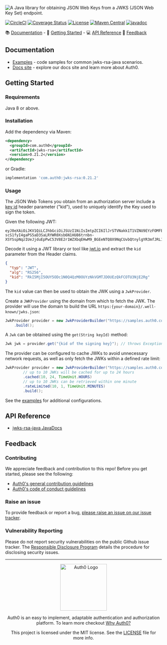 ![A Java library for obtaining JSON Web Keys from a JWKS (JSON Web Key Set) endpoint.](https://cdn.auth0.com/website/sdks/banners/jwks-rsa-java-banner.png)

[![CircleCI](https://img.shields.io/circleci/project/github/auth0/jwks-rsa-java.svg?style=flat-square)](https://circleci.com/gh/auth0/jwks-rsa-java/tree/master)
[![Coverage Status](https://codecov.io/gh/auth0/jwks-rsa-java/branch/master/graph/badge.svg?style=flat-square)](https://codecov.io/github/auth0/jwks-rsa-java)
[![License](http://img.shields.io/:license-mit-blue.svg?style=flat)](https://doge.mit-license.org/)
[![Maven Central](https://img.shields.io/maven-central/v/com.auth0/jwks-rsa.svg?style=flat-square)](https://search.maven.org/#search%7Cga%7C1%7Cg%3A%20com.auth0%20a%3Ajwks-rsa)
[![javadoc](https://javadoc.io/badge2/com.auth0/jwks-rsa-java/javadoc.svg)](https://javadoc.io/doc/com.auth0/jwks-rsa)

:books: [Documentation](#documentation) - :rocket: [Getting Started](#getting-started) - :computer: [API Reference](#api-reference) :speech_balloon: [Feedback](#feedback)

## Documentation
- [Examples](./EXAMPLES.md) - code samples for common jwks-rsa-java scenarios.
- [Docs site](https://www.auth0.com/docs) - explore our docs site and learn more about Auth0.

## Getting Started

### Requirements

Java 8 or above.

### Installation

Add the dependency via Maven:

```xml
<dependency>
  <groupId>com.auth0</groupId>
  <artifactId>jwks-rsa</artifactId>
  <version>0.21.2</version>
</dependency>
```

or Gradle:

```gradle
implementation 'com.auth0:jwks-rsa:0.21.2'
```

### Usage

The JSON Web Tokens you obtain from an authorization server include a [key id](https://tools.ietf.org/html/rfc7515#section-4.1.4) header parameter ("kid"), used to uniquely identify the Key used to sign the token.

Given the following JWT:

```
eyJ0eXAiOiJKV1QiLCJhbGciOiJSUzI1NiIsImtpZCI6IlJrSTVNakk1T1VZNU9EYzFOMFE0UXpNME9VWXpOa1ZHTVRKRE9VRXpRa0ZDT1RVM05qRTJSZyJ9.eyJpc3MiOiJodHRwczovL3NhbmRyaW5vLmF1dGgwLmNvbS8iLCJzdWIiOiJhdXRoMHw1NjMyNTAxZjQ2OGYwZjE3NTZmNGNhYjAiLCJhdWQiOiJQN2JhQnRTc3JmQlhPY3A5bHlsMUZEZVh0ZmFKUzRyViIsImV4cCI6MTQ2ODk2NDkyNiwiaWF0IjoxNDY4OTI4OTI2fQ.NaNeRSDCNu522u4hcVhV65plQOiGPStgSzVW4vR0liZYQBlZ_3OKqCmHXsu28NwVHW7_KfVgOz4m3BK6eMDZk50dAKf9LQzHhiG8acZLzm5bNMU3iobSAJdRhweRht544ZJkzJ-scS1fyI4gaPS5aD3SaLRYWR0Xsb6N1HU86trnbn-XSYSspNqzIUeJjduEpPwC53V8E2r1WZXbqEHwM9_BGEeNTQ8X9NqCUvbQtnylgYR3mfJRL14JsCWNFmmamgNNHAI0uAJo84mu_03I25eVuCK0VYStLPd0XFEyMVFpk48Bg9KNWLMZ7OUGTB_uv_1u19wKYtqeTbt9m1YcPMQ
```

Decode it using a JWT library or tool like [jwt.io](https://jwt.io/?value=eyJ0eXAiOiJKV1QiLCJhbGciOiJSUzI1NiIsImtpZCI6IlJrSTVNakk1T1VZNU9EYzFOMFE0UXpNME9VWXpOa1ZHTVRKRE9VRXpRa0ZDT1RVM05qRTJSZyJ9.eyJpc3MiOiJodHRwczovL3NhbmRyaW5vLmF1dGgwLmNvbS8iLCJzdWIiOiJhdXRoMHw1NjMyNTAxZjQ2OGYwZjE3NTZmNGNhYjAiLCJhdWQiOiJQN2JhQnRTc3JmQlhPY3A5bHlsMUZEZVh0ZmFKUzRyViIsImV4cCI6MTQ2ODk2NDkyNiwiaWF0IjoxNDY4OTI4OTI2fQ.NaNeRSDCNu522u4hcVhV65plQOiGPStgSzVW4vR0liZYQBlZ_3OKqCmHXsu28NwVHW7_KfVgOz4m3BK6eMDZk50dAKf9LQzHhiG8acZLzm5bNMU3iobSAJdRhweRht544ZJkzJ-scS1fyI4gaPS5aD3SaLRYWR0Xsb6N1HU86trnbn-XSYSspNqzIUeJjduEpPwC53V8E2r1WZXbqEHwM9_BGEeNTQ8X9NqCUvbQtnylgYR3mfJRL14JsCWNFmmamgNNHAI0uAJo84mu_03I25eVuCK0VYStLPd0XFEyMVFpk48Bg9KNWLMZ7OUGTB_uv_1u19wKYtqeTbt9m1YcPMQ) and extract the `kid` parameter from the Header claims.

```json
{
  "typ": "JWT",
  "alg": "RS256",
  "kid": "RkI5MjI5OUY5ODc1N0Q4QzM0OUYzNkVGMTJDOUEzQkFCOTU3NjE2Rg"
}
```

The `kid` value can then be used to obtain the JWK using a `JwkProvider`.

Create a `JWKProvider` using the domain from which to fetch the JWK. The provider will use the domain to build the URL `https:{your-domain}/.well-known/jwks.json`: 

```java
JwkProvider provider = new JwkProviderBuilder("https://samples.auth0.com/")
    .build();
```

A `Jwk` can be obtained using the `get(String keyId)` method:

```java
Jwk jwk = provider.get("{kid of the signing key}"); // throws Exception when not found or can't get one
```

The provider can be configured to cache JWKs to avoid unnecessary network requests, as well as only fetch the JWKs within a defined rate limit:

```java
JwkProvider provider = new JwkProviderBuilder("https://samples.auth0.com/")
        // up to 10 JWKs will be cached for up to 24 hours
        .cached(10, 24, TimeUnit.HOURS)
        // up to 10 JWKs can be retrieved within one minute
        .rateLimited(10, 1, TimeUnit.MINUTES)
        .build();
```

See the [examples](./EXAMPLES.md) for additional configurations.

## API Reference

- [jwks-rsa-java JavaDocs](https://javadoc.io/doc/com.auth0/jwks-rsa/latest/)

## Feedback

### Contributing

We appreciate feedback and contribution to this repo! Before you get started, please see the following:

- [Auth0's general contribution guidelines](https://github.com/auth0/open-source-template/blob/master/GENERAL-CONTRIBUTING.md)
- [Auth0's code of conduct guidelines]((https://github.com/auth0/open-source-template/blob/master/CODE-OF-CONDUCT.md))

### Raise an issue
To provide feedback or report a bug, [please raise an issue on our issue tracker](https://github.com/auth0/jwks-rsa-java/issues).

### Vulnerability Reporting
Please do not report security vulnerabilities on the public Github issue tracker. The [Responsible Disclosure Program](https://auth0.com/whitehat) details the procedure for disclosing security issues.

---

<p align="center">
  <picture>
    <source media="(prefers-color-scheme: light)" srcset="https://cdn.auth0.com/website/sdks/logos/auth0_light_mode.png"   width="150">
    <source media="(prefers-color-scheme: dark)" srcset="https://cdn.auth0.com/website/sdks/logos/auth0_dark_mode.png" width="150">
    <img alt="Auth0 Logo" src="./auth0_light_mode.png" width="150">
  </picture>
</p>
<p align="center">Auth0 is an easy to implement, adaptable authentication and authorization platform. To learn more checkout <a href="https://auth0.com/why-auth0">Why Auth0?</a></p>
<p align="center">
This project is licensed under the MIT license. See the <a href="./LICENSE"> LICENSE</a> file for more info.</p>
